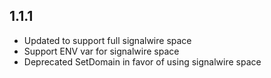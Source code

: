 ## 1.1.1
- Updated to support full signalwire space
- Support ENV var for signalwire space
- Deprecated SetDomain in favor of using signalwire space
